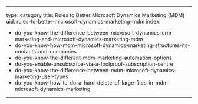 
---
type: category
title: Rules to Better Microsoft Dynamics Marketing (MDM)
uid: rules-to-better-microsoft-dynamics-marketing-mdm
index:
 - do-you-know-the-difference-between-microsoft-dynamics-crm-marketing-and-microsoft-dynamics-marketing-mdm
 - do-you-know-how-mdm-microsoft-dynamics-marketing-structures-its-contacts-and-companies
 - do-you-know-the-different-mdm-marketing-automation-options
 - do-you-enable-unsubscribe-via-a-foolproof-subscription-centre
 - do-you-know-the-difference-between-mdm-microsoft-dynamics-marketing-user-types
 - do-you-know-how-to-do-a-hard-delete-of-large-files-in-mdm-microsoft-dynamics-marketing
---



